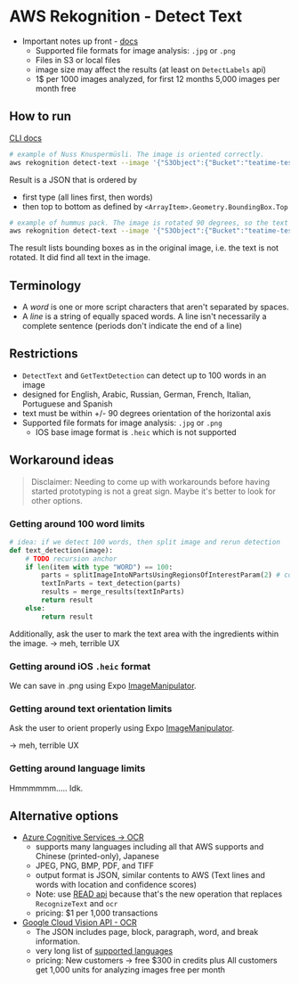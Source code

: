 # AWS Rekognition - Detect Text

- Important notes up front - [docs](https://docs.aws.amazon.com/rekognition/latest/dg/images-information.html)
  - Supported file formats for image analysis: `.jpg` or `.png`
  - Files in S3 or local files
  - image size may affect the results (at least on `DetectLabels` api)
  - 1$ per 1000 images analyzed, for first 12 months 5,000 images per month free

## How to run

[CLI docs](https://docs.aws.amazon.com/rekognition/latest/APIReference/API_DetectText.html)

```sh
# example of Nuss Knuspermüsli. The image is oriented correctly.
aws rekognition detect-text --image '{"S3Object":{"Bucket":"teatime-test202209","Name":"groundtruth-input/PXL_20220907_144448269.jpg"}}'
```

Result is a JSON that is ordered by

- first type (all lines first, then words)
- then top to bottom as defined by `<ArrayItem>.Geometry.BoundingBox.Top`

```sh
# example of hummus pack. The image is rotated 90 degrees, so the text only readable when you tilt your head to the right.
aws rekognition detect-text --image '{"S3Object":{"Bucket":"teatime-test202209","Name":"groundtruth-input/PXL_20220907_144318505.jpg"}}' > hummus.json
```

The result lists bounding boxes as in the original image, i.e. the text is not rotated. It did find all text in the image.

## Terminology

- A _word_ is one or more script characters that aren't separated by spaces.
- A _line_ is a string of equally spaced words. A line isn't necessarily a complete sentence (periods don't indicate the end of a line)

## Restrictions

- `DetectText` and `GetTextDetection` can detect up to 100 words in an image
- designed for English, Arabic, Russian, German, French, Italian, Portuguese and Spanish
- text must be within +/- 90 degrees orientation of the horizontal axis
- Supported file formats for image analysis: `.jpg` or `.png`
  - IOS base image format is `.heic` which is not supported

## Workaround ideas

> Disclaimer: Needing to come up with workarounds before having started prototyping is not a great sign. Maybe it's better to look for other options.

### Getting around 100 word limits

```python
# idea: if we detect 100 words, then split image and rerun detection
def text_detection(image):
    # TODO recursion anchor
    if len(item with type "WORD") == 100:
        parts = splitImageIntoNPartsUsingRegionsOfInterestParam(2) # could be binary, tertiary whatever works best
        textInParts = text_detection(parts)
        results = merge_results(textInParts)
        return result
    else:
        return result
```

Additionally, ask the user to mark the text area with the ingredients within the image.
-> meh, terrible UX

### Getting around iOS `.heic` format

We can save in .png using Expo [ImageManipulator](https://docs.expo.dev/versions/latest/sdk/imagemanipulator/).

### Getting around text orientation limits

Ask the user to orient properly using Expo [ImageManipulator](https://docs.expo.dev/versions/latest/sdk/imagemanipulator/).

-> meh, terrible UX

### Getting around language limits

Hmmmmmm..... Idk.

## Alternative options

- [Azure Cognitive Services -> OCR](https://learn.microsoft.com/en-us/azure/cognitive-services/computer-vision/overview-ocr)
  - supports many languages including all that AWS supports and Chinese (printed-only), Japanese
  - JPEG, PNG, BMP, PDF, and TIFF
  - output format is JSON, similar contents to AWS (Text lines and words with location and confidence scores)
  - Note: use [READ api](https://learn.microsoft.com/en-us/azure/cognitive-services/computer-vision/overview-ocr#read-api) because that's the new operation that replaces `RecognizeText` and `ocr`
  - pricing: $1 per 1,000 transactions
- [Google Cloud Vision API - OCR](https://cloud.google.com/vision/docs/ocr)
  - The JSON includes page, block, paragraph, word, and break information.
  - very long list of [supported languages](https://cloud.google.com/vision/docs/languages#supported-langs)
  - pricing: New customers -> free $300 in credits plus All customers get 1,000 units for analyzing images free per month
